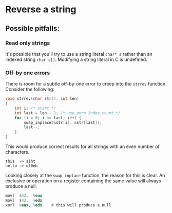Reverse a string
================

## Possible pitfalls:

### Read only strings

It's possible that you'll try to use a string literal `char* s` rather than an
indexed string `char s[]`. Modifying a string literal in C is undefined.


### Off-by one errors

There is room for a subtle off-by-one error to creep into the `strrev` function.
Consider the following: 

```C 
void strrev(char str[], int len)
{
	int i; /* start */
	int last = len - 1; /* use zero index count */
	for (i = 0; i <= last; i++) {
		swap_inplace(&str[i], &str[last]);
		last--;
	}
}
```

This would produce correct results for all strings with an even number of
characters. 

```
this  -> siht
hello -> ol0eh
```

Looking closely at the `swap_inplace` function, the reason for this is clear. 
An exclusive or operation on a register containing the same value will always
produce a null.

```asm
movl  $42,  %eax
movl  $42,  %edx
xorl  %eax, %edx    # this will produce a null
```

